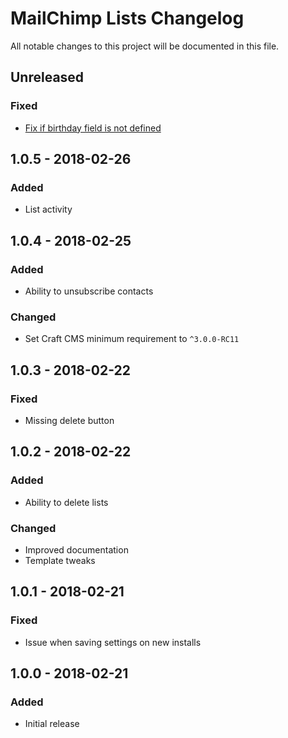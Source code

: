 # MailChimp Lists Changelog

All notable changes to this project will be documented in this file.

## Unreleased

### Fixed
- [Fix if birthday field is not defined](https://github.com/lukeyouell/craft-mailchimplists/pull/2)
## 1.0.5 - 2018-02-26

### Added
- List activity

## 1.0.4 - 2018-02-25

### Added
- Ability to unsubscribe contacts

### Changed
- Set Craft CMS minimum requirement to `^3.0.0-RC11`

## 1.0.3 - 2018-02-22

### Fixed
- Missing delete button

## 1.0.2 - 2018-02-22

### Added
- Ability to delete lists

### Changed
- Improved documentation
- Template tweaks

## 1.0.1 - 2018-02-21

### Fixed
- Issue when saving settings on new installs

## 1.0.0 - 2018-02-21

### Added
- Initial release
